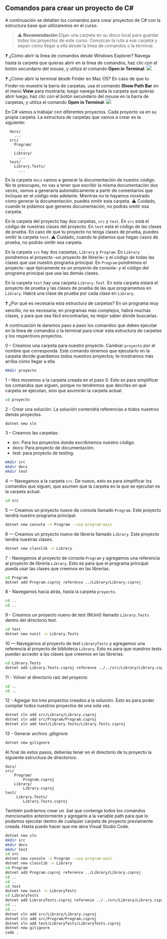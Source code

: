 ## Comandos para crear un proyecto de C#

A continuación se detallan los comandos para crear proyectos de C# con la estructura base que utilizaremos en el curso.

> :warning: **Recomendación** Elijan una carpeta en su disco local para guardar todos los proyectos de este curso. Conozcan la ruta a esa carpeta y sepan cómo llegar a ella desde la línea de comandos o la terminal.

:question: ¿Cómo abrir la línea de comandos desde Windows Explorer? Navega hasta la carpeta que quieras abrir en la línea de comandos, haz clic con el botón secundario del mouse, y utiliza el comando **Open in Terminal**:
![](./assets/Abrir%20terminal%20desde%20Windows%20Explorer.gif)

:question: ¿Cómo abrir la terminal desde Finder en Mac OS? En caso de que tu Finder no muestre la barra de carpetas, usa el comando **Show Path Bar** en el menú **View** para mostrarla; luego navega hasta la carpeta que quieras abrir luego, haz clic con el botón secundario del mouse en la barra de carpetas, y utiliza el comando **Open in Terminal**:
![](./assets/Abrir%20terminal%20desde%20Finder.gif)

En C# vamos a trabajar con diferentes proyectos. Cada proyecto va en su propia carpeta. La estructura de carpetas que vamos a crear es la siguiente:

```
  docs/
    ...
  src/
    Program/
      ...
    Library/
      ...
  test/
    Library.Tests/
      ...
```

En la carpeta `docs` vamos a generar la documentación de nuestro código. No te preocupes, no vas a tener que escribir la misma documentación dos veces, vamos a generarla automáticamente a partir de comentarios que incluyas en el código más adelante. Mientras no te hayamos mostrado cómo generar la documentación, puedes omitir esta carpeta. :warning: Cuidado, cuando te pidamos que generes documentación, no podrás omitir esa carpeta.

En la carpeta del proyecto hay dos carpetas, `src` y `test`. En `src` está el código de nuestras clases del proyecto. En `test` está el código de las clases de prueba. En caso de que tu proyecto no tenga clases de prueba, puedes omitir la carpeta `test`. :warning: Cuidado, cuando te pidamos que hagas casos de prueba, no podrás omitir esa carpeta.

En la carpeta `src` hay dos carpetas, `Library` y `Program`. En `Library` pondremos el proyecto –un proyecto de librería– y el código de todas las clases que use nuestro programa principal. En `Program` pondremos el proyecto –que típicamente es un proyecto de consola– y el código del programa principal que usa las demás clases.

En la carpeta `test` hay una carpeta `Library.Test`. En esta carpeta estará el proyecto de prueba y las clases de prueba de las que programemos en `Library`. Habrá una clase de prueba por cada clase en `Library`.

:question: ¿Por qué es necesaria esta estructura de carpetas? En un programa muy sencillo, no es necesaria; en programas más complejos, habrá muchas clases, y para que sea fácil encontrarlas, es mejor saber dónde buscarlas.

A continuación te daremos paso a paso los comandos que debes ejecutar en la línea de comandos o la terminal para crear esta estructura de carpetas y los respectivos proyectos.

0 – Creamos una carpeta para nuestro proyecto. Cambiar `proyecto` por el nombre que corresponda. Este comando tenemos que ejecutarlo en la carpeta donde guardamos todos nuestros proyectos; te mostramos más arriba cómo llegar a ella.

```bash
mkdir proyecto
```

1 – Nos movemos a la carpeta creada en el paso 0. Esto es para simplificar los comandos que siguen, porque no tendremos que decirles en qué carpeta se ejecutan, sino que asumirán la carpeta actual.

```bash
cd proyecto
```

2 - Crear una solución. La solución contendrá referencias a todos nuestros demás proyectos.

```bash
dotnet new sln
```

3 – Creamos las carpetas:
- src: Para los proyectos donde escribiremos nuestro código.
- docs: Para proyecto de documentación.
- test: para proyecto de testing.

```bash
mkdir src
mkdir docs
mkdir test
```

4 — Navegamos a la carpeta `src`. De nuevo, esto es para simplificar los comandos que siguen, que asumen que la carpeta en la que se ejecutan es la carpeta actual.

```bash
cd src
```

5 — Creamos un proyecto nuevo de consola llamado `Program`. Este proyecto tendrá nuestro programa principal.

```bash
dotnet new console -n Program --use-program-main
```

6 — Creamos un proyecto nuevo de librería llamado `Library`. Este proyecto tendrá nuestras clases.

```bash
dotnet new classlib -n Library
```

7 - Navegamos al proyecto de consola `Program` y agregamos una referencia al proyecto de librería `Library`. Esto es para que el programa principal pueda usar las clases que creemos en las librerías.

```bash
cd Program
dotnet add Program.csproj reference ../Library/Library.csproj
```

8 - Navegamos hacia atrás, hasta la carpeta `proyecto`.

```bash
cd ..
cd ..
```

9 - Creamos un proyecto nuevo de test (NUnit) llamado `Library.Tests` dentro del directorio test.

```bash
cd test
dotnet new nunit -n Library.Tests
```

10 — Navegamos al proyecto de test `LibraryTests` y agregamos una referencia al proyecto de biblioteca `Library`. Esto es para que nuestros tests puedan acceder a las clases que creemos en las librerías.

```bash
cd Library.Tests
dotnet add Library.Tests.csproj reference ../../src/Library/Library.csproj
```

11 - Volver al directorio raíz del proyecto

```bash
cd ..
cd ..
```

12 - Agregar los tres proyectos creados a la solución. Esto es para poder compilar todos nuestros proyectos de una sola vez.

```bash
dotnet sln add src/Library/Library.csproj
dotnet sln add src/Program/Program.csproj
dotnet sln add test/Library.Tests/Library.Tests.csproj
```

13 - Generar archivo .gitignore
```bash
dotnet new gitignore
```

Al final de estos pasos, deberías tener en el directorio de tu proyecto la siguiente estructura de directorios:

```
docs/
src/
    Program/
        Program.csproj
    Library/
        Library.csproj
test/
     Library.Tests/
        Library.Tests.csproj
```

También podríamos crear un .bat que contenga todos los comandos mencionados anteriormente y agregarlo a la variable path para que lo podamos ejecutar dentro de cualquier carpeta de proyecto previamente creada. Hasta puedo hacer que me abra Visual Studio Code.

```bash
dotnet new sln
mkdir src
mkdir docs
mkdir test
cd src
dotnet new console -n Program --use-program-main
dotnet new classlib -n Library
cd Program
dotnet add Program.csproj reference ../Library/Library.csproj
cd ..
cd ..
cd test
dotnet new nunit -n LibraryTests
cd LibraryTests
dotnet add LibraryTests.csproj reference ../../src/Library/Library.csproj
cd ..
cd ..
dotnet sln add src/Library/Library.csproj
dotnet sln add src/Program/Program.csproj
dotnet sln add test/LibraryTests/LibraryTests.csproj
dotnet new gitignore
code .
```